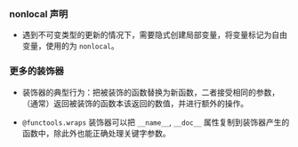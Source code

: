 ### nonlocal 声明

- 遇到不可变类型的更新的情况下，需要隐式创建局部变量，将变量标记为自由变量，使用的为 `nonlocal`。

### 更多的装饰器

- 装饰器的典型行为：把被装饰的函数替换为新函数，二者接受相同的参数，（通常）返回被装饰的函数本该返回的数值，并进行额外的操作。

- `@functools.wraps` 装饰器可以把 `__name__`, `__doc__` 属性复制到装饰器产生的函数中，除此外也能正确处理关键字参数。